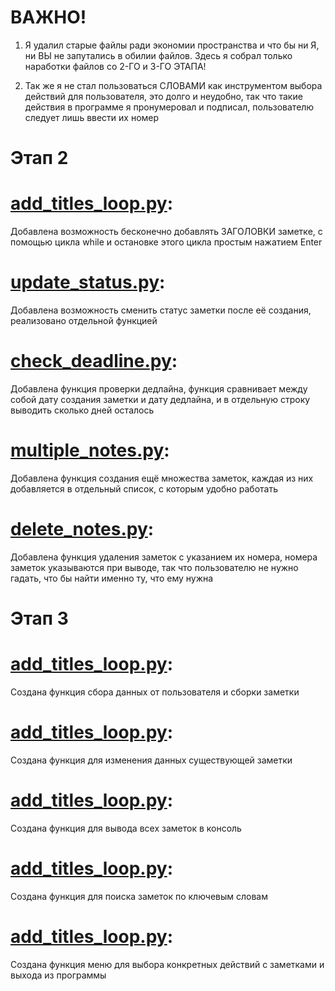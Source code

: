 # ВАЖНО!
1. Я удалил старые файлы ради экономии пространства и что бы ни Я, ни ВЫ не запутались в обилии файлов. Здесь я собрал только наработки файлов со 2-ГО и 3-ГО ЭТАПА!
   
2. Так же я не стал пользоваться СЛОВАМИ как инструментом выбора действий для пользователя, это долго и неудобно, так что такие действия в программе я пронумеровал и подписал, пользователю следует лишь ввести их номер

# Этап 2

# <a href="https://github.com/Spawda44/note_manager/blob/main/add_titles_loop.py" target="_blank">add_titles_loop.py</a>:
Добавлена возможность бесконечно добавлять ЗАГОЛОВКИ заметке, с помощью цикла while и остановке этого цикла простым нажатием Enter

# <a href="https://github.com/Spawda44/note_manager/blob/main/update_status.py" target="_blank">update_status.py</a>:
Добавлена возможность сменить статус заметки после её создания, реализовано отдельной функцией

# <a href="https://github.com/Spawda44/note_manager/blob/main/check_deadline.py" target="_blank">check_deadline.py</a>:
Добавлена функция проверки дедлайна, функция сравнивает между собой дату создания заметки и дату дедлайна, и в отдельную строку выводить сколько дней осталось

# <a href="https://github.com/Spawda44/note_manager/blob/main/multiple_notes.py" target="_blank">multiple_notes.py</a>:
Добавлена функция создания ещё множества заметок, каждая из них добавляется в отдельный список, с которым удобно работать

# <a href="https://github.com/Spawda44/note_manager/blob/main/delete_notes.py" target="_blank">delete_notes.py</a>:
Добавлена функция удаления заметок с указанием их номера, номера заметок указываются при выводе, так что пользователю не нужно гадать, что бы найти именно ту, что ему нужна

# Этап 3

# <a href="https://github.com/Spawda44/note_manager/blob/main/create_note_function.py" target="_blank">add_titles_loop.py</a>:
Создана функция сбора данных от пользователя и сборки заметки

# <a href="https://github.com/Spawda44/note_manager/blob/main/update_note_function.py" target="_blank">add_titles_loop.py</a>:
Создана функция для изменения данных существующей заметки

# <a href="https://github.com/Spawda44/note_manager/blob/main/display_notes_function.py" target="_blank">add_titles_loop.py</a>:
Создана функция для вывода всех заметок в консоль

# <a href="https://github.com/Spawda44/note_manager/blob/main/search_notes_function.py" target="_blank">add_titles_loop.py</a>:
Создана функция для поиска заметок по ключевым словам

# <a href="https://github.com/Spawda44/note_manager/blob/main/menu.py" target="_blank">add_titles_loop.py</a>:
Создана функция меню для выбора конкретных действий с заметками и выхода из программы

